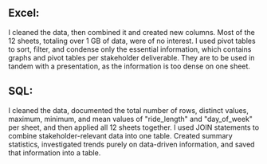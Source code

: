 ## Excel: 
I cleaned the data, then combined it and created new columns. Most of the 12 sheets, totaling over 1 GB of data, were of no interest. I used pivot tables to sort, filter, and condense only the essential information, which contains graphs and pivot tables per stakeholder deliverable. They are to be used in tandem with a presentation, as the information is too dense on one sheet.

## SQL: 
I cleaned the data, documented the total number of rows, distinct values, maximum, minimum, and mean values of "ride_length" and "day_of_week" per sheet, and then applied all 12 sheets together. I used JOIN statements to combine stakeholder-relevant data into one table. Created summary statistics, investigated trends purely on data-driven information, and saved that information into a table.
